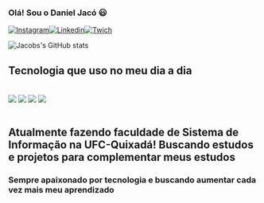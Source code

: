 
### Olá! Sou o Daniel Jacó 😃

[![Instagram](https://img.shields.io/badge/Instagram-E4405F?style=for-the-badge&logo=instagram&logoColor=white)](https://www.instagram.com/jacobsdxnn/)[![Linkedin](https://img.shields.io/badge/LinkedIn-0077B5?style=for-the-badge&logo=linkedin&logoColor=white)](https://www.linkedin.com/in/daniel-jac%C3%B3-ab35ab304/)[![Twich](https://img.shields.io/badge/Twitch-9146FF?style=for-the-badge&logo=twitch&logoColor=white)](https://www.twitch.tv/djacobs)


![Jacobs's GitHub stats](https://github-readme-stats.vercel.app/api?username=Daniel-jacodev&show_icons=true&bg_color=000000)


## Tecnologia que uso no meu dia a dia

<div style="display: inline_block"><br/>
<img align="center" src="https://img.shields.io/badge/HTML-239120?style=for-the-badge&logo=html5&logoColor=white"/>
<img align="center" src="https://img.shields.io/badge/CSS-239120?&style=for-the-badge&logo=css3&logoColor=white"/>
<img align="center" src="https://img.shields.io/badge/C%2B%2B-00599C?style=for-the-badge&logo=c%2B%2B&logoColor=white"/>
<img align="center" src="https://img.shields.io/badge/Go-00ADD8?style=for-the-badge&logo=go&logoColor=white"/>


</div><br/>

## Atualmente fazendo faculdade de Sistema de Informação na UFC-Quixadá! Buscando estudos e projetos para complementar meus estudos

### Sempre apaixonado por tecnologia e buscando aumentar cada vez mais meu aprendizado

